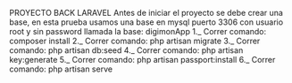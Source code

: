 
PROYECTO BACK LARAVEL
Antes de iniciar el proyecto se debe crear una base, en esta prueba usamos una base en mysql puerto 3306 con usuario root y sin password llamada la base: digimonApp 
1._ Correr comando: composer install
2._ Correr comando: php artisan migrate
3._ Correr comando: php artisan db:seed
4._ Correr comando: php artisan key:generate
5._ Correr comando: php artisan passport:install
6._ Correr comando: php artisan serve
